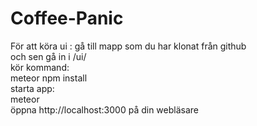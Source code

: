 # Coffee-Panic
För att köra ui : gå till mapp som du har klonat från github <br />
och sen gå in i /ui/ <br />
kör kommand: <br />
     meteor npm install <br />
 starta app: <br />
     meteor <br />
 öppna http://localhost:3000 på din webläsare <br />
